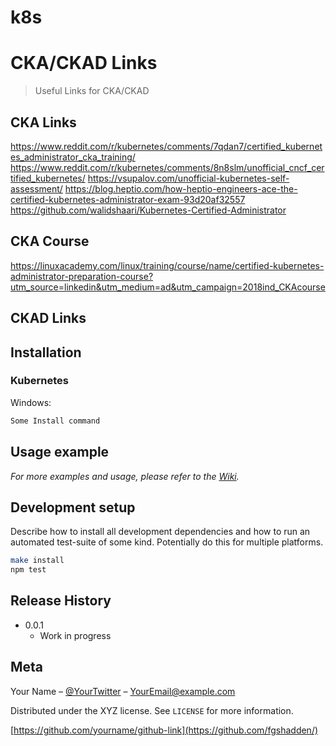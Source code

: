 # k8s

# CKA/CKAD Links
> Useful Links for CKA/CKAD

## CKA Links

<https://www.reddit.com/r/kubernetes/comments/7qdan7/certified_kubernetes_administrator_cka_training/>
<https://www.reddit.com/r/kubernetes/comments/8n8slm/unofficial_cncf_certified_kubernetes/>
<https://vsupalov.com/unofficial-kubernetes-self-assessment/>
<https://blog.heptio.com/how-heptio-engineers-ace-the-certified-kubernetes-administrator-exam-93d20af32557>
<https://github.com/walidshaari/Kubernetes-Certified-Administrator>

## CKA Course
<https://linuxacademy.com/linux/training/course/name/certified-kubernetes-administrator-preparation-course?utm_source=linkedin&utm_medium=ad&utm_campaign=2018ind_CKAcourse>


## CKAD Links


## Installation

### Kubernetes
Windows:

```sh
Some Install command
```

## Usage example

_For more examples and usage, please refer to the [Wiki][wiki]._

## Development setup

Describe how to install all development dependencies and how to run an automated test-suite of some kind. Potentially do this for multiple platforms.

```sh
make install
npm test
```

## Release History

* 0.0.1
    * Work in progress

## Meta

Your Name – [@YourTwitter](https://twitter.com/dbader_org) – YourEmail@example.com

Distributed under the XYZ license. See ``LICENSE`` for more information.

[https://github.com/yourname/github-link](https://github.com/fgshadden/)


<!-- Markdown link & img dfn's -->
[wiki]: https://github.com/fgshadden/k8s/wiki